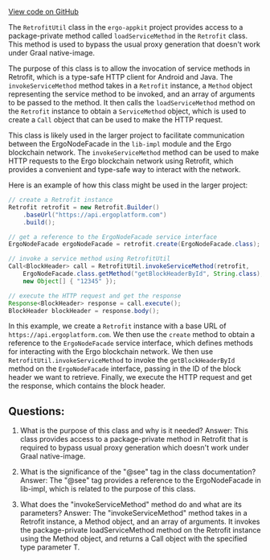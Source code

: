 [View code on GitHub](https://github.com/ergoplatform/ergo-appkit/java-client-generated/src/main/java/retrofit2/RetrofitUtil.java)

The `RetrofitUtil` class in the `ergo-appkit` project provides access to a package-private method called `loadServiceMethod` in the `Retrofit` class. This method is used to bypass the usual proxy generation that doesn't work under Graal native-image. 

The purpose of this class is to allow the invocation of service methods in Retrofit, which is a type-safe HTTP client for Android and Java. The `invokeServiceMethod` method takes in a `Retrofit` instance, a `Method` object representing the service method to be invoked, and an array of arguments to be passed to the method. It then calls the `loadServiceMethod` method on the `Retrofit` instance to obtain a `ServiceMethod` object, which is used to create a `Call` object that can be used to make the HTTP request. 

This class is likely used in the larger project to facilitate communication between the ErgoNodeFacade in the `lib-impl` module and the Ergo blockchain network. The `invokeServiceMethod` method can be used to make HTTP requests to the Ergo blockchain network using Retrofit, which provides a convenient and type-safe way to interact with the network. 

Here is an example of how this class might be used in the larger project:

```java
// create a Retrofit instance
Retrofit retrofit = new Retrofit.Builder()
    .baseUrl("https://api.ergoplatform.com")
    .build();

// get a reference to the ErgoNodeFacade service interface
ErgoNodeFacade ergoNodeFacade = retrofit.create(ErgoNodeFacade.class);

// invoke a service method using RetrofitUtil
Call<BlockHeader> call = RetrofitUtil.invokeServiceMethod(retrofit, 
    ErgoNodeFacade.class.getMethod("getBlockHeaderById", String.class), 
    new Object[] { "12345" });

// execute the HTTP request and get the response
Response<BlockHeader> response = call.execute();
BlockHeader blockHeader = response.body();
```

In this example, we create a `Retrofit` instance with a base URL of `https://api.ergoplatform.com`. We then use the `create` method to obtain a reference to the `ErgoNodeFacade` service interface, which defines methods for interacting with the Ergo blockchain network. We then use `RetrofitUtil.invokeServiceMethod` to invoke the `getBlockHeaderById` method on the `ErgoNodeFacade` interface, passing in the ID of the block header we want to retrieve. Finally, we execute the HTTP request and get the response, which contains the block header.
## Questions: 
 1. What is the purpose of this class and why is it needed? 
   Answer: This class provides access to a package-private method in Retrofit that is required to bypass usual proxy generation which doesn't work under Graal native-image.

2. What is the significance of the "@see" tag in the class documentation? 
   Answer: The "@see" tag provides a reference to the ErgoNodeFacade in lib-impl, which is related to the purpose of this class.

3. What does the "invokeServiceMethod" method do and what are its parameters? 
   Answer: The "invokeServiceMethod" method takes in a Retrofit instance, a Method object, and an array of arguments. It invokes the package-private loadServiceMethod method on the Retrofit instance using the Method object, and returns a Call object with the specified type parameter T.
